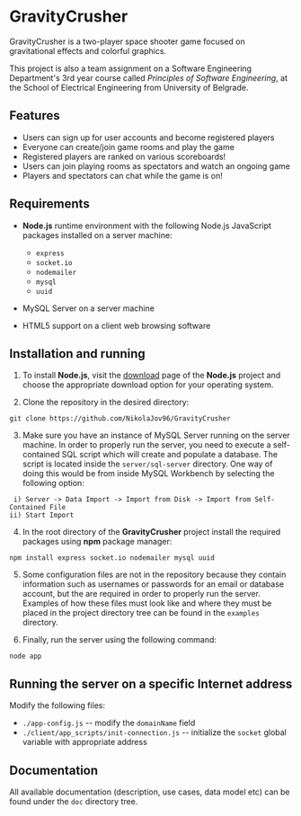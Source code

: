 # GravityCrusher
GravityCrusher is a two-player space shooter game focused on gravitational
effects and colorful graphics.

This project is also a team assignment on a Software Engineering Department's 3rd year course called *Principles of Software Engineering*, at the School of Electrical Engineering from University of Belgrade.

## Features
* Users can sign up for user accounts and become registered players
* Everyone can create/join game rooms and play the game
* Registered players are ranked on various scoreboards!
* Users can join playing rooms as spectators and watch an ongoing game
* Players and spectators can chat while the game is on!

## Requirements
* **Node.js** runtime environment with the following Node.js JavaScript packages
  installed on a server machine:
    * `express`
    * `socket.io`
    * `nodemailer`
    * `mysql`
    * `uuid`

* MySQL Server on a server machine
* HTML5 support on a client web browsing software

## Installation and running
1. To install **Node.js**, visit the [download](https://nodejs.org/en/download/)
   page of the **Node.js** project and choose the appropriate download option
   for your operating system.

2. Clone the repository in the desired directory:
```
git clone https://github.com/NikolaJov96/GravityCrusher
```

3. Make sure you have an instance of MySQL Server running on the server machine.
In order to properly run the server, you need to execute a self-contained SQL script which will
create and populate a database. The script is located inside the `server/sql-server`
directory. One way of doing this would be from inside MySQL Workbench by selecting
the following option:
```
 i) Server -> Data Import -> Import from Disk -> Import from Self-Contained File
ii) Start Import
```

4. In the root directory of the **GravityCrusher** project install the required
packages using **npm** package manager:
```
npm install express socket.io nodemailer mysql uuid
```

5. Some configuration files are not in the repository because they contain
information such as usernames or passwords for an email or database account,
but the are required in order to properly run the server. Examples of how
these files must look like and where they must be placed in the project
directory tree can be found in the `examples` directory.

6. Finally, run the server using the following command:
```
node app
```

## Running the server on a specific Internet address
Modify the following files:
 * `./app-config.js` -- modify the `domainName` field
 * `./client/app_scripts/init-connection.js` -- initialize the `socket` global variable
   with appropriate address

## Documentation
All available documentation (description, use cases, data model etc) can be found
under the `doc` directory tree.

